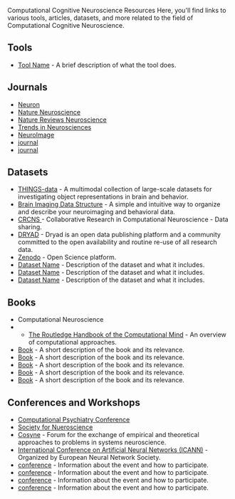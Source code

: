 Computational Cognitive Neuroscience Resources
Here, you'll find links to various tools, articles, datasets, and more related to the field of Computational Cognitive Neuroscience.

## Tools

- [Tool Name](link) - A brief description of what the tool does.

## Journals

- [Neuron](https://www.cell.com/neuron/home) 
- [Nature Neuroscience](https://www.nature.com/neuro/) 
- [Nature Reviews Neuroscience](https://www.nature.com/nrn/) 
- [Trends in Neurosciences](https://www.cell.com/trends/neurosciences/home) 
- [NeuroImage](https://www.sciencedirect.com/journal/neuroimage) 
- [journal](link)
- [journal](link) 

## Datasets

- [THINGS-data](https://plus.figshare.com/collections/THINGS-data_A_multimodal_collection_of_large-scale_datasets_for_investigating_object_representations_in_brain_and_behavior/6161151) - A multimodal collection of large-scale datasets for investigating object representations in brain and behavior.
- [Brain Imaging Data Structure](https://bids.neuroimaging.io/) - A simple and intuitive way to organize and describe your neuroimaging and behavioral data.
- [CRCNS ](https://crcns.org/) - Collaborative Research in Computational Neuroscience - Data sharing.
- [DRYAD](https://datadryad.org/stash) - Dryad is an open data publishing platform and a community committed to the open availability and routine re-use of all research data.
- [Zenodo](https://zenodo.org/) - Open Science platform.
- [Dataset Name](link) - Description of the dataset and what it includes.
- [Dataset Name](link) - Description of the dataset and what it includes.
- [Dataset Name](link) - Description of the dataset and what it includes.

## Books

- Computational Neuroscience
- - [The Routledge Handbook of the Computational Mind](https://www.taylorfrancis.com/books/edit/10.4324/9781315643670/routledge-handbook-computational-mind-mark-sprevak-matteo-colombo) - An overview of computational approaches.
- [Book](link) - A short description of the book and its relevance.
- [Book](link) - A short description of the book and its relevance.
- [Book](link) - A short description of the book and its relevance.
- [Book](link) - A short description of the book and its relevance.
- [Book](link) - A short description of the book and its relevance.

## Conferences and Workshops

- [Computational Psychiatry Conference](https://www.cpconf.org/) 
- [Society for Nueroscience](https://www.sfn.org/meetings) 
- [Cosyne](https://www.cosyne.org/) - Forum for the exchange of empirical and theoretical approaches to problems in systems neuroscience.
- [International Conference on Artificial Neural Networks (ICANN)](https://e-nns.org/icanns/) - Organized by European Neural Network Society.
- [conference](link) - Information about the event and how to participate.
- [conference](link) - Information about the event and how to participate.
- [conference](link) - Information about the event and how to participate.
- [conference](link) - Information about the event and how to participate.

